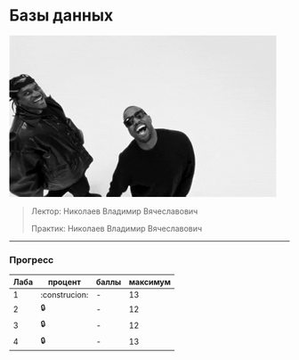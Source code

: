 # Базы данных

![pic](https://github.com/bilyardvmetro/ITMO-System-Application-Software/blob/main/gifs/DBReadme.gif)

> Лектор: Николаев Владимир Вячеславович
>
> Практик: Николаев Владимир Вячеславович


---

### Прогресс
| Лаба | процент | баллы | максимум |
| ---- | ------- | ----- | -------- | 
|   1  |   :construcion:   |   -   |    13    |
|   2  |  :lock: |   -   |    12    |
|   3  |  :lock: |   -   |    12    |
|   4  |  :lock: |   -   |    13    |
